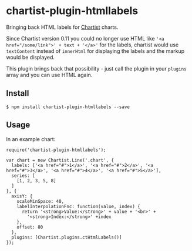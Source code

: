 # chartist-plugin-htmllabels

Bringing back HTML labels for [Chartist](https://github.com/gionkunz/chartist-js) charts.

Since Chartist version 0.11 you could no longer use HTML like `'<a href="/some/link">' + text + '</a>'` for the labels, chartist would use `textContent` instead of `innerHtml` for displaying the labels and the markup would be displayed.

This plugin brings back that possibility - just call the plugin in your `plugins` array and you can use HTML again.

## Install

```
$ npm install chartist-plugin-htmllabels --save
```

## Usage

In an example chart:

```
require('chartist-plugin-htmllabels');

var chart = new Chartist.Line('.chart', {
  labels: ['<a href="#">1</a>', '<a href="#">2</a>', '<a href="#">3</a>', '<a href="#">4</a>', '<a href="#">5</a>'],
  series: [
    [1, 2, 3, 5, 8]
  ]
}, {
  axisY: {
    scaleMinSpace: 40,
    labelInterpolationFnc: function(value, index) {
      return '<strong>Value:</strong>' + value + '<br>' + 
        '<strong>Index:</strong>' +index
    },
    offset: 80
  },
  plugins: [Chartist.plugins.ctHtmlLabels()]
});

```
